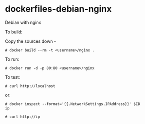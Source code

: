 dockerfiles-debian-nginx
========================

Debian with nginx

To build:

Copy the sources down -

    # docker build --rm -t <username>/nginx .

To run:

    # docker run -d -p 80:80 <username>/nginx

To test:

    # curl http://localhost

or:

    # docker inspect --format='{{.NetworkSettings.IPAddress}}' $ID
    ip
    
    # curl http://ip

